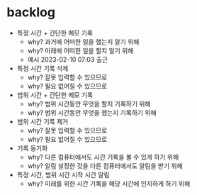 # backlog

- 특정 시간 + 간단한 메모 기록
  - why? 과거에 어떠한 일을 했는지 알기 위해
  - why? 미래에 어떠한 일을 할지 알기 위해
  - 예시 2023-02-10 07:03 출근 
- 특정 시간 기록 삭제
  - why? 잘못 입력할 수 있으므로
  - why? 필요 없어질 수 있으므로
- 범위 시간 + 간단한 메모 기록
  - why? 범위 시간동안 무엇을 할지 기록하기 위해
  - why? 범위 시간동안 무엇을 했는지 기록하기 위해
- 범위 시간 기록 제거
  - why? 잘못 입력할 수 있으므로
  - why? 필요 없어질 수 있으므로
- 기록 동기화
  - why? 다른 컴퓨터에서도 시간 기록을 볼 수 있게 하기 위해
  - why? 알림 설정한 것을 다른 컴퓨터에서도 알림을 받기 위해 
- 특정 시간, 범위 시간 시작 시간 알림
  - why? 미래를 위한 시간 기록을 해당 시간에 인지하게 하기 위해 